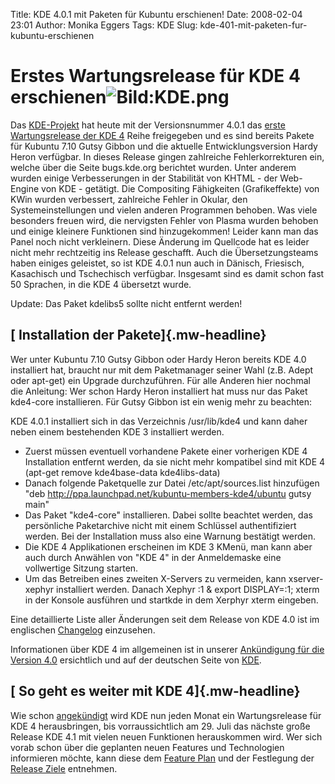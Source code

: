 Title: KDE 4.0.1 mit Paketen für Kubuntu erschienen!
Date: 2008-02-04 23:01
Author: Monika Eggers
Tags: KDE
Slug: kde-401-mit-paketen-fur-kubuntu-erschienen

Erstes Wartungsrelease für KDE 4 erschienen![![Bild:KDE.png](http://wiki.kubuntu-de.org/images/Kde.png)](http://wiki.kubuntu-de.org/images/Kde.png "Bild:KDE4-Plasma.png")
============================================================================================================================================================================================================


Das [KDE-Projekt](http://www.kde.org/ "http://www.kde.org") hat heute mit der Versionsnummer 4.0.1 das [erste Wartungsrelease
der KDE
4](http://www.kde.org/announcements/announce-4.0.1.php "http://www.kde.org/announcements/announce-4.0.1.php") Reihe freigegeben und es sind bereits Pakete für Kubuntu 7.10
Gutsy Gibbon und die aktuelle Entwicklungsversion Hardy Heron verfügbar.
In dieses Release gingen zahlreiche Fehlerkorrekturen ein, welche über
die Seite bugs.kde.org berichtet wurden. Unter anderem wurden einige
Verbesserungen in der Stabilität von KHTML - der Web-Engine von KDE -
getätigt. Die Compositing Fähigkeiten (Grafikeffekte) von KWin wurden
verbessert, zahlreiche Fehler in Okular, den Systemeinstellungen und
vielen anderen Programmen behoben. Was viele besonders freuen wird, die
nervigsten Fehler von Plasma wurden behoben und einige kleinere
Funktionen sind hinzugekommen! Leider kann man das Panel noch nicht
verkleinern. Diese Änderung im Quellcode hat es leider nicht mehr
rechtzeitig ins Release geschafft. Auch die Übersetzungsteams haben
einiges geleistet, so ist KDE 4.0.1 nun auch in Dänisch, Friesisch,
Kasachisch und Tschechisch verfügbar. Insgesamt sind es damit schon fast
50 Sprachen, in die KDE 4 übersetzt wurde. 


Update: Das Paket kdelibs5 sollte nicht entfernt werden!


<!--break--><!--break-->

[ Installation der Pakete]{.mw-headline}
----------------------------------------


Wer unter Kubuntu 7.10 Gutsy Gibbon oder Hardy Heron bereits KDE 4.0
installiert hat, braucht nur mit dem Paketmanager seiner Wahl (z.B.
Adept oder apt-get) ein Upgrade durchzuführen. Für alle Anderen hier
nochmal die Anleitung: Wer schon Hardy Heron installiert hat muss nur
das Paket kde4-core installieren. Für Gutsy Gibbon ist ein wenig mehr zu
beachten:


KDE 4.0.1 installiert sich in das Verzeichnis /usr/lib/kde4 und kann
daher neben einem bestehenden KDE 3 installiert werden.


-   Zuerst müssen eventuell vorhandene Pakete einer vorherigen KDE 4
    Installation entfernt werden, da sie nicht mehr kompatibel sind mit
    KDE 4 (apt-get remove kde4base-data kde4libs-data)
-   Danach folgende Paketquelle zur Datei /etc/apt/sources.list
    hinzufügen "deb
    <http://ppa.launchpad.net/kubuntu-members-kde4/ubuntu> gutsy main"
-   Das Paket "kde4-core" installieren. Dabei sollte beachtet werden,
    das persönliche Paketarchive nicht mit einem Schlüssel
    authentifiziert werden. Bei der Installation muss also eine Warnung
    bestätigt werden.
-   Die KDE 4 Applikationen erscheinen im KDE 3 KMenü, man kann aber
    auch durch Anwählen von "KDE 4" in der Anmeldemaske eine vollwertige
    Sitzung starten.
-   Um das Betreiben eines zweiten X-Servers zu vermeiden, kann
    xserver-xephyr installiert werden. Danach Xephyr :1 & export
    DISPLAY=:1; xterm in der Konsole ausführen und startkde in dem
    Xerphyr xterm eingeben.


Eine detaillierte Liste aller Änderungen seit dem Release von KDE 4.0
ist im englischen
[Changelog](http://www.kde.org/announcements/changelogs/changelog4_0to4_0_1.php "http://www.kde.org/announcements/changelogs/changelog4_0to4_0_1.php") einzusehen.


Informationen über KDE 4 im allgemeinen ist in unserer [Ankündigung für
die Version
4.0](../../../../nachrichten/software/kde/kde-4-0-mit-kubuntu-paketen-erschienen "http://www.kubuntu-de.org/nachrichten/software/kde/kde-4-0-mit-kubuntu-paketen-erschienen") ersichtlich und auf der deutschen Seite von
[KDE](http://kde.org/announcements/4.0/index-de.php "http://kde.org/announcements/4.0/index-de.php").


[ So geht es weiter mit KDE 4]{.mw-headline}
--------------------------------------------


Wie schon
[angekündigt](../../../../nachrichten/software/kde/releasefahrplan-f-r-kde-4 "http://www.kubuntu-de.org/nachrichten/software/kde/releasefahrplan-f-r-kde-4") wird KDE nun jeden Monat ein Wartungsrelease für KDE 4
herausbringen, bis vorraussichtlich am 29. Juli das nächste große
Release KDE 4.1 mit vielen neuen Funktionen herauskommen wird. Wer sich
vorab schon über die geplanten neuen Features und Technologien
informieren möchte, kann diese dem [Feature
Plan](http://techbase.kde.org/index.php?title=Schedules/KDE4/4.1_Feature_Plan "http://techbase.kde.org/index.php?title=Schedules/KDE4/4.1_Feature_Plan") und der Festlegung der [Release
Ziele](http://techbase.kde.org/index.php?title=Schedules/KDE4/4.1_Release_Goals "http://techbase.kde.org/index.php?title=Schedules/KDE4/4.1_Release_Goals") entnehmen.



